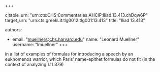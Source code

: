 +++


citable_urn: "urn:cts:CHS:Commentaries.AHCIP:Iliad.13.413.chDqw6P"
target_urn: "urn:cts:greekLit:tlg0012.tlg001:13.413"
title: "Iliad 13.413"

authors:
- email: "muellner@chs.harvard.edu"
  name: "Leonard Muellner"
  username: "lmuellner"
+++

<p>in a list of examples of formulas for introducing a speech by an eukhomenos warrior, which Paris’ name-epithet formulas do not fit (in the context of analyzing I.11.379)</p>